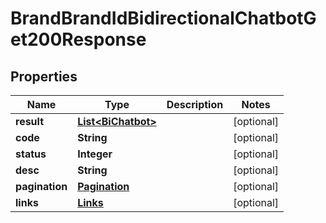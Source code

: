 

# BrandBrandIdBidirectionalChatbotGet200Response


## Properties

| Name | Type | Description | Notes |
|------------ | ------------- | ------------- | -------------|
|**result** | [**List&lt;BiChatbot&gt;**](BiChatbot.md) |  |  [optional] |
|**code** | **String** |  |  [optional] |
|**status** | **Integer** |  |  [optional] |
|**desc** | **String** |  |  [optional] |
|**pagination** | [**Pagination**](Pagination.md) |  |  [optional] |
|**links** | [**Links**](Links.md) |  |  [optional] |



